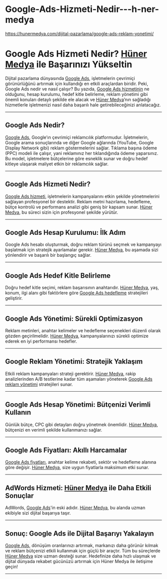 # Google-Ads-Hizmeti-Nedir---h-ner-medya
https://hunermedya.com/dijital-pazarlama/google-ads-reklam-yonetimi/


# Google Ads Hizmeti Nedir? [Hüner Medya](https://hunermedya.com) ile Başarınızı Yükseltin

Dijital pazarlama dünyasında [Google Ads](https://hunermedya.com/dijital-pazarlama/google-ads-reklam-yonetimi/), işletmelerin çevrimiçi görünürlüğünü artırmak için kullandığı en etkili araçlardan biridir. Peki, Google Ads nedir ve nasıl çalışır? Bu yazıda, [Google Ads hizmetinin](https://hunermedya.com/dijital-pazarlama/google-ads-reklam-yonetimi/) ne olduğunu, hesap kurulumu, hedef kitle belirleme, reklam yönetimi gibi önemli konuları detaylı şekilde ele alacak ve [Hüner Medya](https://hunermedya.com)’nın sağladığı hizmetlerle işletmenizi nasıl daha başarılı hale getirebileceğinizi anlatacağız.

---

## Google Ads Nedir?

[Google Ads](https://hunermedya.com/dijital-pazarlama/google-ads-reklam-yonetimi/), Google’ın çevrimiçi reklamcılık platformudur. İşletmelerin, Google arama sonuçlarında ve diğer Google ağlarında (YouTube, Google Display Network gibi) reklam göstermelerini sağlar. Tıklama başına ödeme (PPC) modeli ile çalışır, yani reklamınız her tıklandığında ödeme yaparsınız. Bu model, işletmelere bütçelerine göre esneklik sunar ve doğru hedef kitleye ulaşarak maliyet etkin bir reklamcılık sağlar.

---

## Google Ads Hizmeti Nedir?

[Google Ads hizmeti](https://hunermedya.com/dijital-pazarlama/google-ads-reklam-yonetimi/), işletmelerin kampanyalarını etkin şekilde yönetmelerini sağlayan profesyonel bir destektir. Reklam metni hazırlama, hedefleme, bütçe kontrolü ve performans analizi gibi geniş bir kapsam sunar. [Hüner Medya](https://hunermedya.com), bu süreci sizin için profesyonel şekilde yürütür.

---

## Google Ads Hesap Kurulumu: İlk Adım

Google Ads hesabı oluşturmak, doğru reklam türünü seçmek ve kampanyayı başlatmak için stratejik ayarlamalar gerekir. [Hüner Medya](https://hunermedya.com), bu aşamada sizi yönlendirir ve başarılı bir başlangıç sağlar.

---

## Google Ads Hedef Kitle Belirleme

Doğru hedef kitle seçimi, reklam başarısının anahtarıdır. [Hüner Medya](https://hunermedya.com), yaş, konum, ilgi alanı gibi faktörlere göre [Google Ads hedefleme](https://hunermedya.com/dijital-pazarlama/google-ads-reklam-yonetimi/) stratejileri geliştirir.

---

## Google Ads Yönetimi: Sürekli Optimizasyon

Reklam metinleri, anahtar kelimeler ve hedefleme seçenekleri düzenli olarak gözden geçirilmelidir. [Hüner Medya](https://hunermedya.com), kampanyalarınızı sürekli optimize ederek en iyi performansı hedefler.

---

## Google Reklam Yönetimi: Stratejik Yaklaşım

Etkili reklam kampanyaları strateji gerektirir. [Hüner Medya](https://hunermedya.com), rakip analizlerinden A/B testlerine kadar tüm aşamaları yöneterek [Google Ads reklam yönetimi](https://hunermedya.com/dijital-pazarlama/google-ads-reklam-yonetimi/) stratejileri sunar.

---

## Google Ads Hesap Yönetimi: Bütçenizi Verimli Kullanın

Günlük bütçe, CPC gibi detayları doğru yönetmek önemlidir. [Hüner Medya](https://hunermedya.com), bütçenizi en verimli şekilde kullanmanızı sağlar.

---

## Google Ads Fiyatları: Akıllı Harcamalar

[Google Ads fiyatları](https://hunermedya.com/dijital-pazarlama/google-ads-reklam-yonetimi/), anahtar kelime rekabeti, sektör ve hedefleme alanına göre değişir. [Hüner Medya](https://hunermedya.com), size uygun fiyatlarla maksimum etki sunar.

---

## AdWords Hizmeti: [Hüner Medya](https://hunermedya.com) ile Daha Etkili Sonuçlar

AdWords, [Google Ads](https://hunermedya.com/dijital-pazarlama/google-ads-reklam-yonetimi/)'in eski adıdır. [Hüner Medya](https://hunermedya.com), bu alanda uzman ekibiyle sizi dijital başarıya taşır.

---

## Sonuç: Google Ads ile Dijital Başarıyı Yakalayın

[Google Ads](https://hunermedya.com/dijital-pazarlama/google-ads-reklam-yonetimi/), dönüşüm oranlarınızı artırmak, markanızı daha görünür kılmak ve reklam bütçenizi etkili kullanmak için güçlü bir araçtır. Tüm bu süreçlerde [Hüner Medya](https://hunermedya.com) size uzman desteği sunar. Hedefinize daha hızlı ulaşmak ve dijital dünyada rekabet gücünüzü artırmak için Hüner Medya ile iletişime geçin!

---
